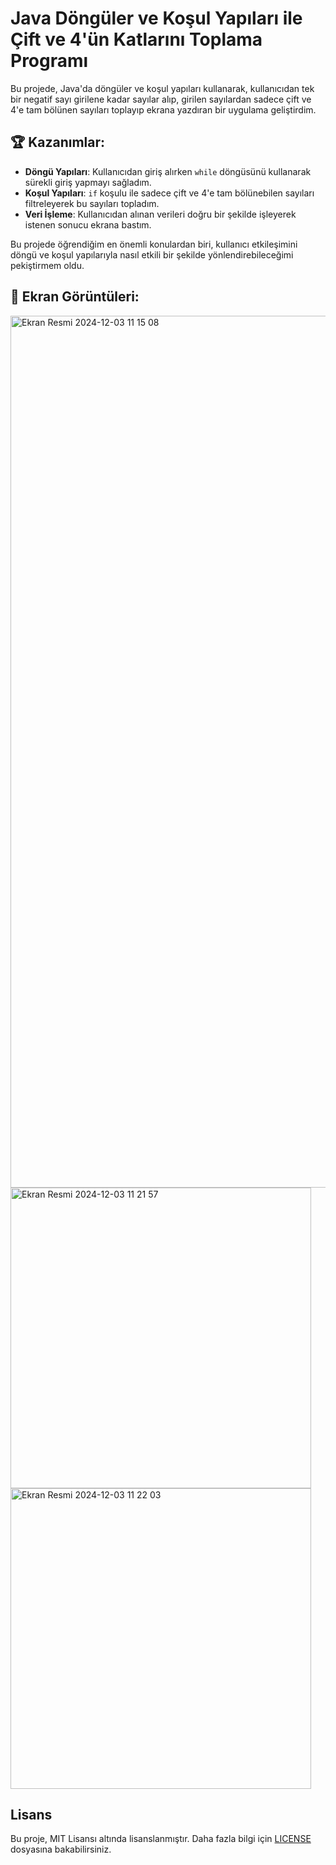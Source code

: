 # Java Döngüler ve Koşul Yapıları ile Çift ve 4'ün Katlarını Toplama Programı

Bu projede, Java'da döngüler ve koşul yapıları kullanarak, kullanıcıdan tek bir negatif sayı girilene kadar sayılar alıp, girilen sayılardan sadece çift ve 4'e tam bölünen sayıları toplayıp ekrana yazdıran bir uygulama geliştirdim.

## 🏆 Kazanımlar:
- **Döngü Yapıları**: Kullanıcıdan giriş alırken `while` döngüsünü kullanarak sürekli giriş yapmayı sağladım.
- **Koşul Yapıları**: `if` koşulu ile sadece çift ve 4'e tam bölünebilen sayıları filtreleyerek bu sayıları topladım.
- **Veri İşleme**: Kullanıcıdan alınan verileri doğru bir şekilde işleyerek istenen sonucu ekrana bastım.

Bu projede öğrendiğim en önemli konulardan biri, kullanıcı etkileşimini döngü ve koşul yapılarıyla nasıl etkili bir şekilde yönlendirebileceğimi pekiştirmem oldu.

## 📸 Ekran Görüntüleri:
<img width="1395" alt="Ekran Resmi 2024-12-03 11 15 08" src="https://github.com/user-attachments/assets/c5b41517-be03-461b-8504-07949040cb7c">
<img width="481" alt="Ekran Resmi 2024-12-03 11 21 57" src="https://github.com/user-attachments/assets/0c5d9748-f656-4e4e-89f6-996f00a8a5d3">
<img width="481" alt="Ekran Resmi 2024-12-03 11 22 03" src="https://github.com/user-attachments/assets/fcee09ef-6b02-4cc9-9ada-15ee6cf2f240">


## Lisans

Bu proje, MIT Lisansı altında lisanslanmıştır. Daha fazla bilgi için [LICENSE](./LICENSE) dosyasına bakabilirsiniz.
